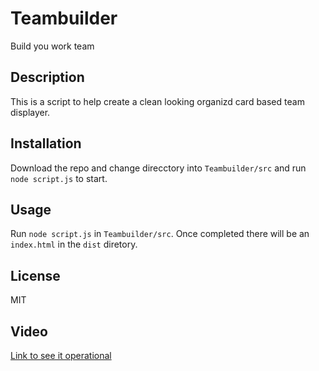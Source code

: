 # Teambuilder
Build you work team 

## Description

This is a script to help create a clean looking organizd card based team displayer.

## Installation

Download the repo and change direcctory into `Teambuilder/src` and run `node script.js` to start.

## Usage

Run `node script.js` in `Teambuilder/src`.
Once completed there will be an `index.html` in the `dist` diretory.

## License

MIT 

## Video

[Link to see it operational](https://watch.screencastify.com/v/rUmVab2RPpenKKFV7Ig7)
